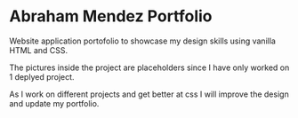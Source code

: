 # Abraham Mendez Portfolio

Website application portofolio to showcase my design skills using vanilla HTML and CSS.

The pictures inside the project are placeholders since I have only worked on 1 deplyed project.

As I work on different projects and get better at css I will improve the design and update my portfolio.
